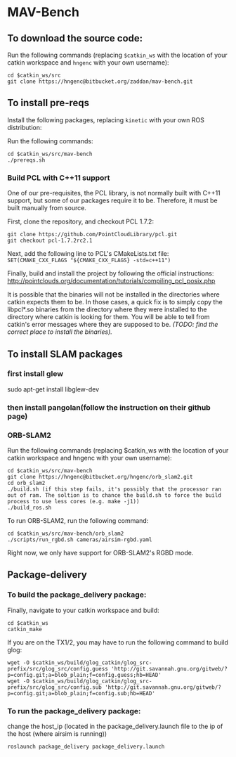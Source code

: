 # MAV-Bench

## To download the source code:

Run the following commands (replacing `$catkin_ws` with the location of your catkin workspace and `hngenc` with your own username):
```shell
cd $catkin_ws/src
git clone https://hngenc@bitbucket.org/zaddan/mav-bench.git
```

## To install pre-reqs

Install the following packages, replacing `kinetic` with your own ROS distribution:

Run the following commands:
```shell
cd $catkin_ws/src/mav-bench
./prereqs.sh
```

### Build PCL with C++11 support

One of our pre-requisites, the PCL library, is not normally built with C++11 support, but some of our packages require it to be. Therefore, it must be built manually from source.

First, clone the repository, and checkout PCL 1.7.2:
```shell
git clone https://github.com/PointCloudLibrary/pcl.git
git checkout pcl-1.7.2rc2.1
```

Next, add the following line to PCL's CMakeLists.txt file: `SET(CMAKE_CXX_FLAGS "${CMAKE_CXX_FLAGS} -std=c++11")`

Finally, build and install the project by following the official instructions: http://pointclouds.org/documentation/tutorials/compiling_pcl_posix.php

It is possible that the binaries will not be installed in the directories where catkin expects them to be. In those cases, a quick fix is to simply copy the libpcl\*.so binaries from the directory where they were installed to the directory where catkin is looking for them. You will be able to tell from catkin's error messages where they are supposed to be. _(TODO: find the correct place to install the binaries)._


## To install SLAM packages

### first install glew
sudo apt-get install libglew-dev
### then install pangolan(follow the instruction on their github page)
### ORB-SLAM2
Run the following commands (replacing $catkin_ws with the location of your catkin workspace and hngenc with your own username):
```shell
cd $catkin_ws/src/mav-bench
git clone https://hngenc@bitbucket.org/hngenc/orb_slam2.git
cd orb_slam2 
./build.sh (if this step fails, it's possibly that the processor ran out of ram. The soltion is to chance the build.sh to force the build process to use less cores (e.g. make -j1))
./build_ros.sh
```

To run ORB-SLAM2, run the following command:
```shell
cd $catkin_ws/src/mav-bench/orb_slam2
./scripts/run_rgbd.sh cameras/airsim-rgbd.yaml
```

Right now, we only have support for ORB-SLAM2's RGBD mode.

## Package-delivery

### To build the package_delivery package:

Finally, navigate to your catkin workspace and build:
```shell
cd $catkin_ws
catkin_make
```

If you are on the TX1/2, you may have to run the following command to build glog:
```shell
wget -O $catkin_ws/build/glog_catkin/glog_src-prefix/src/glog_src/config.guess 'http://git.savannah.gnu.org/gitweb/?p=config.git;a=blob_plain;f=config.guess;hb=HEAD'
wget -O $catkin_ws/build/glog_catkin/glog_src-prefix/src/glog_src/config.sub 'http://git.savannah.gnu.org/gitweb/?p=config.git;a=blob_plain;f=config.sub;hb=HEAD'
```

### To run the package_delivery package:
change the host_ip (located in the package_delivery.launch file to the ip of the host (where airsim is running))
```shell
roslaunch package_delivery package_delivery.launch
```

